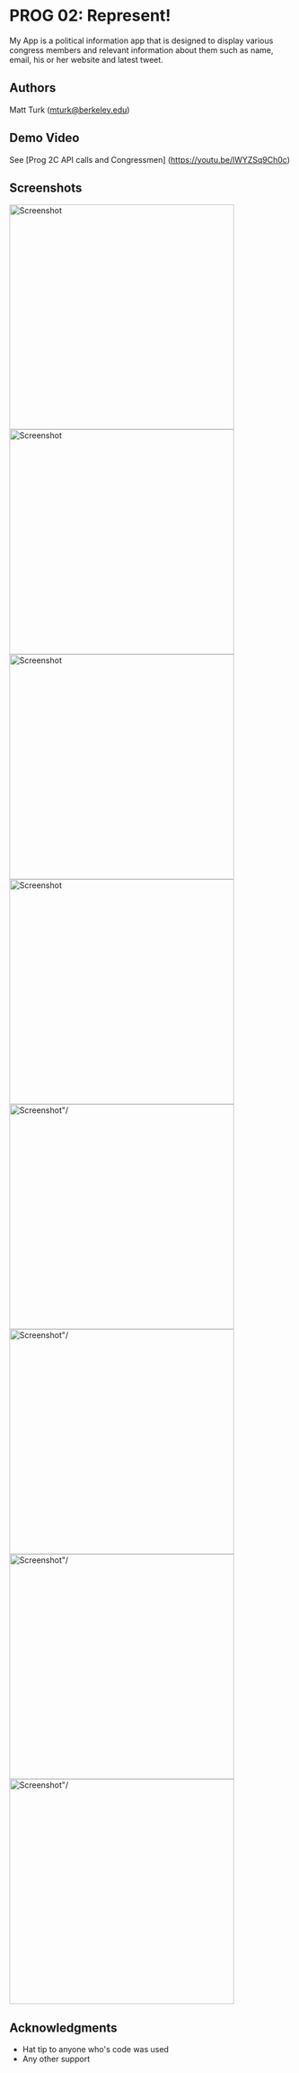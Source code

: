 # PROG 02: Represent!

My App is a political information app that is designed to display various congress members and relevant information about them such as name, email, his or her website and latest tweet. 

## Authors

Matt Turk ([mturk@berkeley.edu](mailto:your_email@berkeley.edu))

## Demo Video

See [Prog 2C API calls and Congressmen] (https://youtu.be/lWYZSq9Ch0c)

## Screenshots

<img src="Screenshot 2016-03-14 14.41.41.png" height="400" alt="Screenshot"/>
<img src="Screenshot 2016-03-14 14.43.11.png" height="400" alt="Screenshot"/>
<img src="Screenshot 2016-03-14 14.44.07.png" height="400" alt="Screenshot"/>
<img src="Screenshot 2016-03-14 14.43.43.png" height="400" alt="Screenshot"/>
<img src = "Screenshot 2016-03-14 14.41.21.png" height="400" alt=Screenshot"/>
<img src = "Screenshot 2016-03-14 14.40.58.png" height="400" alt=Screenshot"/>
<img src = "Screenshot 2016-03-14 14.40.42.png" height="400" alt=Screenshot"/>
<img src = "Screenshot 2016-03-14 14.40.27.png" height="400" alt=Screenshot"/>



## Acknowledgments

* Hat tip to anyone who's code was used
* Any other support
